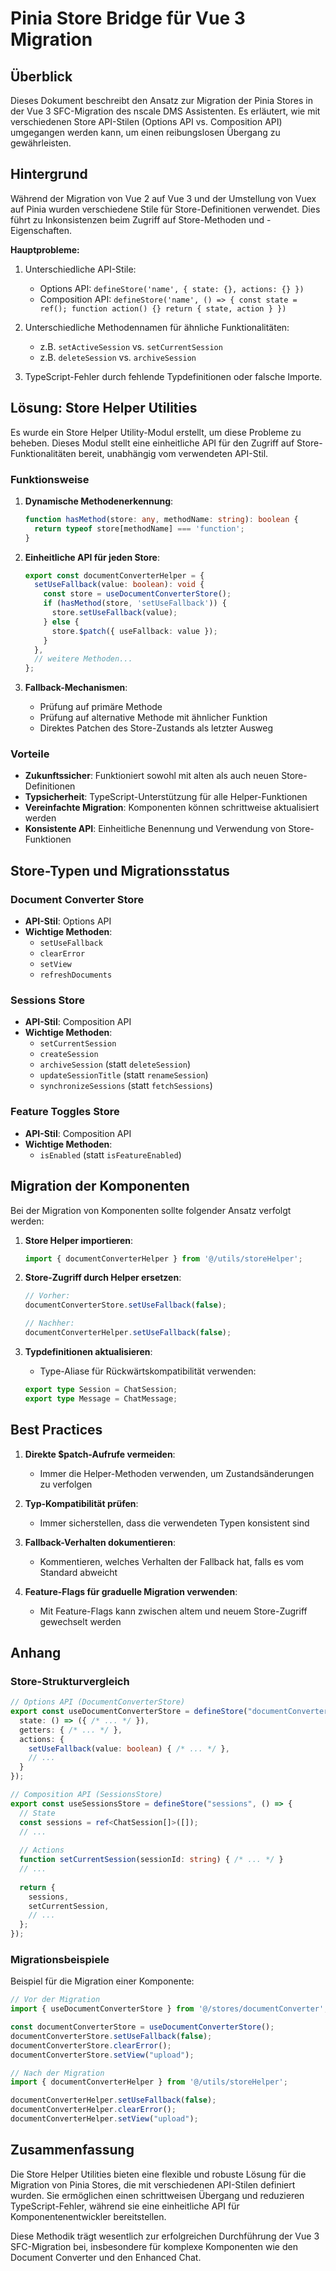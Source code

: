# Pinia Store Bridge für Vue 3 Migration

## Überblick

Dieses Dokument beschreibt den Ansatz zur Migration der Pinia Stores in der Vue 3 SFC-Migration des nscale DMS Assistenten. Es erläutert, wie mit verschiedenen Store API-Stilen (Options API vs. Composition API) umgegangen werden kann, um einen reibungslosen Übergang zu gewährleisten.

## Hintergrund

Während der Migration von Vue 2 auf Vue 3 und der Umstellung von Vuex auf Pinia wurden verschiedene Stile für Store-Definitionen verwendet. Dies führt zu Inkonsistenzen beim Zugriff auf Store-Methoden und -Eigenschaften.

**Hauptprobleme:**

1. Unterschiedliche API-Stile:
   - Options API: `defineStore('name', { state: {}, actions: {} })`
   - Composition API: `defineStore('name', () => { const state = ref(); function action() {} return { state, action } })`

2. Unterschiedliche Methodennamen für ähnliche Funktionalitäten:
   - z.B. `setActiveSession` vs. `setCurrentSession`
   - z.B. `deleteSession` vs. `archiveSession`

3. TypeScript-Fehler durch fehlende Typdefinitionen oder falsche Importe.

## Lösung: Store Helper Utilities

Es wurde ein Store Helper Utility-Modul erstellt, um diese Probleme zu beheben. Dieses Modul stellt eine einheitliche API für den Zugriff auf Store-Funktionalitäten bereit, unabhängig vom verwendeten API-Stil.

### Funktionsweise

1. **Dynamische Methodenerkennung**:
   ```typescript
   function hasMethod(store: any, methodName: string): boolean {
     return typeof store[methodName] === 'function';
   }
   ```

2. **Einheitliche API für jeden Store**:
   ```typescript
   export const documentConverterHelper = {
     setUseFallback(value: boolean): void {
       const store = useDocumentConverterStore();
       if (hasMethod(store, 'setUseFallback')) {
         store.setUseFallback(value);
       } else {
         store.$patch({ useFallback: value });
       }
     },
     // weitere Methoden...
   };
   ```

3. **Fallback-Mechanismen**:
   - Prüfung auf primäre Methode
   - Prüfung auf alternative Methode mit ähnlicher Funktion
   - Direktes Patchen des Store-Zustands als letzter Ausweg

### Vorteile

- **Zukunftssicher**: Funktioniert sowohl mit alten als auch neuen Store-Definitionen
- **Typsicherheit**: TypeScript-Unterstützung für alle Helper-Funktionen
- **Vereinfachte Migration**: Komponenten können schrittweise aktualisiert werden
- **Konsistente API**: Einheitliche Benennung und Verwendung von Store-Funktionen

## Store-Typen und Migrationsstatus

### Document Converter Store

- **API-Stil**: Options API
- **Wichtige Methoden**:
  - `setUseFallback`
  - `clearError`
  - `setView`
  - `refreshDocuments`

### Sessions Store

- **API-Stil**: Composition API
- **Wichtige Methoden**:
  - `setCurrentSession`
  - `createSession`
  - `archiveSession` (statt `deleteSession`)
  - `updateSessionTitle` (statt `renameSession`)
  - `synchronizeSessions` (statt `fetchSessions`)

### Feature Toggles Store

- **API-Stil**: Composition API
- **Wichtige Methoden**:
  - `isEnabled` (statt `isFeatureEnabled`)

## Migration der Komponenten

Bei der Migration von Komponenten sollte folgender Ansatz verfolgt werden:

1. **Store Helper importieren**:
   ```typescript
   import { documentConverterHelper } from '@/utils/storeHelper';
   ```

2. **Store-Zugriff durch Helper ersetzen**:
   ```typescript
   // Vorher:
   documentConverterStore.setUseFallback(false);
   
   // Nachher:
   documentConverterHelper.setUseFallback(false);
   ```

3. **Typdefinitionen aktualisieren**:
   - Type-Aliase für Rückwärtskompatibilität verwenden:
   ```typescript
   export type Session = ChatSession;
   export type Message = ChatMessage;
   ```

## Best Practices

1. **Direkte $patch-Aufrufe vermeiden**:
   - Immer die Helper-Methoden verwenden, um Zustandsänderungen zu verfolgen

2. **Typ-Kompatibilität prüfen**:
   - Immer sicherstellen, dass die verwendeten Typen konsistent sind

3. **Fallback-Verhalten dokumentieren**:
   - Kommentieren, welches Verhalten der Fallback hat, falls es vom Standard abweicht

4. **Feature-Flags für graduelle Migration verwenden**:
   - Mit Feature-Flags kann zwischen altem und neuem Store-Zugriff gewechselt werden

## Anhang

### Store-Strukturvergleich

```typescript
// Options API (DocumentConverterStore)
export const useDocumentConverterStore = defineStore("documentConverter", {
  state: () => ({ /* ... */ }),
  getters: { /* ... */ },
  actions: {
    setUseFallback(value: boolean) { /* ... */ },
    // ...
  }
});

// Composition API (SessionsStore)
export const useSessionsStore = defineStore("sessions", () => {
  // State
  const sessions = ref<ChatSession[]>([]);
  // ...
  
  // Actions
  function setCurrentSession(sessionId: string) { /* ... */ }
  // ...
  
  return {
    sessions,
    setCurrentSession,
    // ...
  };
});
```

### Migrationsbeispiele

Beispiel für die Migration einer Komponente:

```typescript
// Vor der Migration
import { useDocumentConverterStore } from '@/stores/documentConverter';

const documentConverterStore = useDocumentConverterStore();
documentConverterStore.setUseFallback(false);
documentConverterStore.clearError();
documentConverterStore.setView("upload");

// Nach der Migration
import { documentConverterHelper } from '@/utils/storeHelper';

documentConverterHelper.setUseFallback(false);
documentConverterHelper.clearError();
documentConverterHelper.setView("upload");
```

## Zusammenfassung

Die Store Helper Utilities bieten eine flexible und robuste Lösung für die Migration von Pinia Stores, die mit verschiedenen API-Stilen definiert wurden. Sie ermöglichen einen schrittweisen Übergang und reduzieren TypeScript-Fehler, während sie eine einheitliche API für Komponentenentwickler bereitstellen.

Diese Methodik trägt wesentlich zur erfolgreichen Durchführung der Vue 3 SFC-Migration bei, insbesondere für komplexe Komponenten wie den Document Converter und den Enhanced Chat.